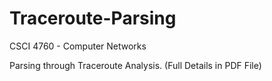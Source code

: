 # Traceroute-Parsing

CSCI 4760 - Computer Networks

Parsing through Traceroute Analysis. (Full Details in PDF File)
